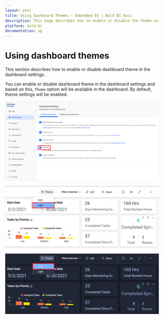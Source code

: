 ```yaml
---
layout: post
title: Using Dashboard Themes – Embedded BI | Bold BI Docs
description: This page describes how to enable or disable the theme setting option across your dashboards deployed in your Bold BI site.
platform: bold-bi
documentation: ug
---
```


# Using dashboard themes

This section describes how to enable or disable dashboard theme in the dashboard settings.

You can enable or disable dashboard theme in the dashboard settings and based on this, `Theme` option will be available in the dashboard. By default, theme settings will be enabled.

![Theming](/static/assets/site-administration/images/theming.png#width=60%)

![Default Theme](/static/assets/site-administration/images/light-theming.png#width=50%)

![Dark Theme](/static/assets/site-administration/images/dark-theming.png#width=50%)